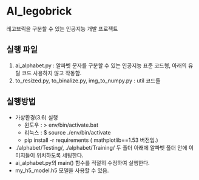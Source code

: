 # AI_legobrick
레고브릭을 구분할 수 있는 인공지능 개발 프로젝트

## 실행 파일
1. ai_alphabet.py : 알파벳 문자를 구분할 수 있는 인공지능 표준 코드형, 아래의 유틸 코드 사용하지 않고 작동함.
2. to_resized.py, to_binalize.py, img_to_numpy.py : util 코드들

## 실행방법
- 가상환경(3.6) 실행
  - 윈도우 : > env/bin/activate.bat 
  - 리눅스 : $ source ./env/bin/activate 
  - pip install -r requirements ( mathplotlib==1.53 버전임.)
- ./alphabet/Testing/, ./alphabet/Training/ 두 폴더 아래에 알파벳 폴더 안에 이미지들이 위치하도록 세팅한다.
- ai_alphabet.py의 main() 함수를 적절히 수정하여 실행한다.
- my_h5_model.h5 모델을 사용할 수 있음.
